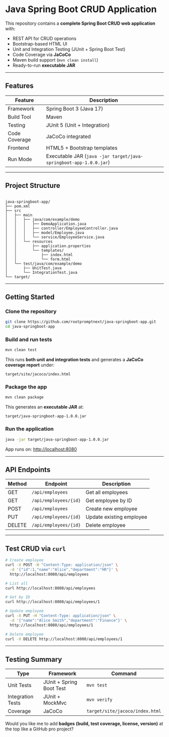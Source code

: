 # Java Spring Boot CRUD Application

This repository contains a **complete Spring Boot CRUD web application** with:
- REST API for CRUD operations
- Bootstrap-based HTML UI
- Unit and Integration Testing (JUnit + Spring Boot Test)
- Code Coverage via **JaCoCo**
- Maven build support (`mvn clean install`)
- Ready-to-run **executable JAR**

---

## Features

| Feature | Description |
|----------|--------------|
| Framework | Spring Boot 3 (Java 17) |
| Build Tool | Maven |
| Testing | JUnit 5 (Unit + Integration) |
| Code Coverage | JaCoCo integrated |
| Frontend | HTML5 + Bootstrap templates |
| Run Mode | Executable JAR (`java -jar target/java-springboot-app-1.0.0.jar`) |

---

## Project Structure

```

java-springboot-app/
├── pom.xml
├── src
│   ├── main
│   │   ├── java/com/example/demo
│   │   │   ├── DemoApplication.java
│   │   │   ├── controller/EmployeeController.java
│   │   │   ├── model/Employee.java
│   │   │   └── service/EmployeeService.java
│   │   └── resources
│   │       ├── application.properties
│   │       └── templates/
│   │           ├── index.html
│   │           └── form.html
│   └── test/java/com/example/demo
│       ├── UnitTest.java
│       └── IntegrationTest.java
└── target/

````

---

## Getting Started

### Clone the repository
```bash
git clone https://github.com/rootpromptnext/java-springboot-app.git
cd java-springboot-app
````

### Build and run tests

```bash
mvn clean test
```

This runs **both unit and integration tests** and generates a **JaCoCo coverage report** under:

```
target/site/jacoco/index.html
```

### Package the app

```bash
mvn clean package
```

This generates an **executable JAR** at:

```
target/java-springboot-app-1.0.0.jar
```

### Run the application

```bash
java -jar target/java-springboot-app-1.0.0.jar
```

App runs on:
[http://localhost:8080](http://localhost:8080)

---

## API Endpoints

| Method | Endpoint              | Description              |
| ------ | --------------------- | ------------------------ |
| GET    | `/api/employees`      | Get all employees        |
| GET    | `/api/employees/{id}` | Get employee by ID       |
| POST   | `/api/employees`      | Create new employee      |
| PUT    | `/api/employees/{id}` | Update existing employee |
| DELETE | `/api/employees/{id}` | Delete employee          |

---

## Test CRUD via `curl`

```bash
# Create employee
curl -X POST -H "Content-Type: application/json" \
  -d '{"id":1,"name":"Alice","department":"HR"}' \
  http://localhost:8080/api/employees

# List all
curl http://localhost:8080/api/employees

# Get by ID
curl http://localhost:8080/api/employees/1

# Update employee
curl -X PUT -H "Content-Type: application/json" \
  -d '{"name":"Alice Smith","department":"Finance"}' \
  http://localhost:8080/api/employees/1

# Delete employee
curl -X DELETE http://localhost:8080/api/employees/1
```

---

## Testing Summary

| Type              | Framework                | Command                         |
| ----------------- | ------------------------ | ------------------------------- |
| Unit Tests        | JUnit + Spring Boot Test | `mvn test`                      |
| Integration Tests | JUnit + MockMvc          | `mvn verify`                    |
| Coverage          | JaCoCo                   | `target/site/jacoco/index.html` |



Would you like me to add **badges (build, test coverage, license, version)** at the top like a GitHub pro project?
```
